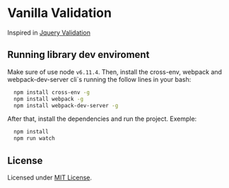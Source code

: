 # Vanilla Validation

Inspired in [Jquery Validation](https://jqueryvalidation.org)

## Running library dev enviroment

Make sure of use node `v6.11.4`. Then, install the cross-env, webpack and webpack-dev-server cli`s running the follow lines in your bash:

```bash
  npm install cross-env -g
  npm install webpack -g
  npm install webpack-dev-server -g
```

After that, install the dependencies and run the project. Exemple:

```bash
  npm install
  npm run watch
```

## License

Licensed under [MIT License](https://opensource.org/licenses/MIT).
